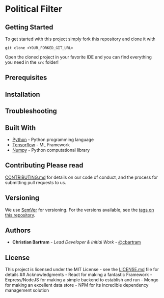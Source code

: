 # Political Filter



## Getting Started

To get started with this project simply fork this repository and clone it with 

`git clone <YOUR_FORKED_GIT_URL>`

Open the cloned project in your favorite IDE and you can find everything you need
in the `src` folder!

## Prerequisites

## Installation

## Troubleshooting

## Built With
 * [Python](https://python.com) - Python programming language
 * [Tensorflow](https://github.com/tensorflow/tensorflow) - ML Framework
 * [Numpy](https://numpy.com) - Python computational library
 
## Contributing Please read 
[CONTRIBUTING.md](https://github.com/cbartram/cloud-commerce) for details on our code of conduct, and the process for submitting pull requests to us.
 
## Versioning 
We use [SemVer](http://semver.org/) for versioning. For the versions available, see the [tags on this repository](https://github.com/your/project/tags). 
 
## Authors
* **Christian Bartram** - *Lead Developer & Initial Work* - [@cbartram](https://github.com/cbartram) 
  
## License 
  
This project is licensed under the MIT License - see the [LICENSE.md](LICENSE.md) file for details ## Acknowledgments - React for making a fantastic Framework - Express/NodeJS for making a simple backend to establish and run - Mongo for making an excellent data store - NPM for its incredible dependency management solution
